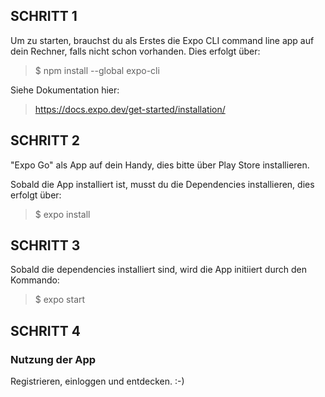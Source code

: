 ## **SCHRITT 1**

Um zu starten, brauchst du als Erstes die Expo CLI command line app auf dein Rechner, falls nicht schon vorhanden. Dies erfolgt über:

> $ npm install --global expo-cli

Siehe Dokumentation hier:

> https://docs.expo.dev/get-started/installation/

## **SCHRITT 2**

"Expo Go" als App auf dein Handy, dies bitte über Play Store installieren.

Sobald die App installiert ist, musst du die Dependencies installieren, dies erfolgt über:

> $ expo install

## **SCHRITT 3**

Sobald die dependencies installiert sind, wird die App initiiert durch den Kommando:

> $ expo start

## **SCHRITT 4**

### Nutzung der App

Registrieren, einloggen und entdecken. :-)
